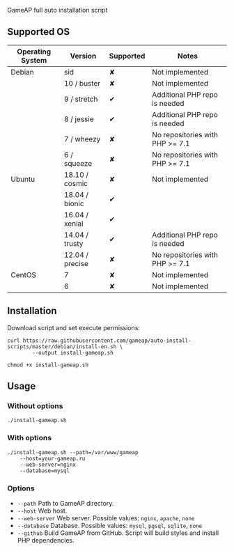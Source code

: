 GameAP full auto installation script

## Supported OS

| Operating System       | Version          | Supported | Notes
|-----------------------|-------------------|-----------|----------------------------|
| Debian                | sid               | ✘         | Not implemented
|                       | 10 / buster       | ✘         | Not implemented
|                       | 9 / stretch       | ✔         | Additional PHP repo is needed
|                       | 8 / jessie        | ✔         | Additional PHP repo is needed
|                       | 7 / wheezy        | ✘         | No repositories with PHP >= 7.1
|                       | 6 / squeeze       | ✘         | No repositories with PHP >= 7.1
| Ubuntu                | 18.10 / cosmic    | ✘         | Not implemented
|                       | 18.04 / bionic    | ✔         |
|                       | 16.04 / xenial    | ✔         |
|                       | 14.04 / trusty    | ✔         | Additional PHP repo is needed
|                       | 12.04 / precise   | ✘         | No repositories with PHP >= 7.1
| CentOS                | 7                 | ✘         | Not implemented
|                       | 6                 | ✘         | Not implemented

## Installation

Download script and set execute permissions:
```
curl https://raw.githubusercontent.com/gameap/auto-install-scripts/master/debian/install-en.sh \
        --output install-gameap.sh

chmod +x install-gameap.sh
```

## Usage

### Without options
```
./install-gameap.sh
```

### With options
```
./install-gameap.sh --path=/var/www/gameap
    --host=your-gameap.ru
    --web-server=nginx
    --database=mysql
```

### Options

- `--path` Path to GameAP directory.
- `--host` Web host.
- `--web-server` Web server. Possible values: `nginx`, `apache`, `none`
- `--database` Database. Possible values: `mysql`, `pgsql`, `sqlite`, `none`
- `--github` Build GameAP from GitHub. Script will build styles and install PHP dependencies.